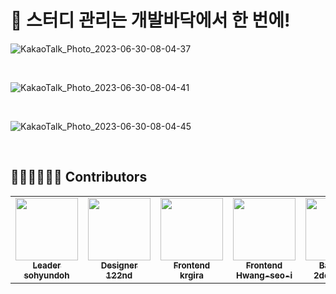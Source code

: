 # 🐾 스터디 관리는 개발바닥에서 한 번에!

![KakaoTalk_Photo_2023-06-30-08-04-37](https://github.com/uhtudy/uhtudy_Server/assets/95692663/abcf0ec6-dfd9-4790-b4e8-9bcd48d0ebf0)


<br/>

![KakaoTalk_Photo_2023-06-30-08-04-41](https://github.com/uhtudy/uhtudy_Server/assets/95692663/f809e554-0435-4e29-9b58-aef1fd1168cb)

<br/>

![KakaoTalk_Photo_2023-06-30-08-04-45](https://github.com/uhtudy/uhtudy_Server/assets/95692663/c15e3d6b-13d0-4ebf-b3ca-b13aeb74f934)

<br/>

## 🧑🏻‍💻👩🏻‍💻 Contributors

<table>
  <tr>
    <td align="center">
      <a href="https://github.com/sohyundoh">
        <img src="https://github.com/uhtudy/uhtudy_Server/assets/95692663/a42db18c-9e4b-4e8e-a58b-35ace86539a4" width="100px;" alt=""/><br />
        <sub><b>Leader</b><br></sub>
        <sub><b>sohyundoh</b><br></sub>
      </a>
    </td>
    <td align="center">
      <a href="https://warp-bovid-5e6.notion.site/ABOUT-06789cf1209349c2a8ba2bd2e06b883c">
        <img src="https://github.com/uhtudy/uhtudy_Server/assets/95692663/e617538d-c751-45e2-9a67-86355e390d2a" width="100px;" alt=""/><br />
        <sub><b>Designer</b><br></sub>
        <sub><b>122nd</b><br></sub>
      </a>
    </td>
    <td align="center">
      <a href="https://github.com/krgira">
        <img src="https://github.com/uhtudy/uhtudy_Server/assets/95692663/8e0c8571-0dae-4da3-aa8f-2cfc06e88c78" width="100px;" alt=""/><br />
        <sub><b>Frontend</b><br></sub>
        <sub><b>krgira</b><br></sub>
      </a>
    </td>
    <td align="center">
      <a href="https://github.com/Hwang-seo-i">
        <img src="https://github.com/uhtudy/uhtudy_Server/assets/95692663/3dabfa47-d2f1-4c90-863c-c261c738480d" width="100px;" alt=""/><br />
        <sub><b>Frontend</b><br></sub>
        <sub><b>Hwang-seo-i</b><br></sub>
      </a>
    </td>
    <td align="center">
      <a href="https://github.com/2dongyeop">
        <img src="https://github.com/uhtudy/uhtudy_Server/assets/95692663/fbb658ed-093e-467b-84ef-1e10ef82b3a6" width="100px;" alt=""/><br />
        <sub><b>Backend</b><br></sub>
        <sub><b>2dongyeop</b><br></sub>
      </a>
    </td>
  </tr>
</table>